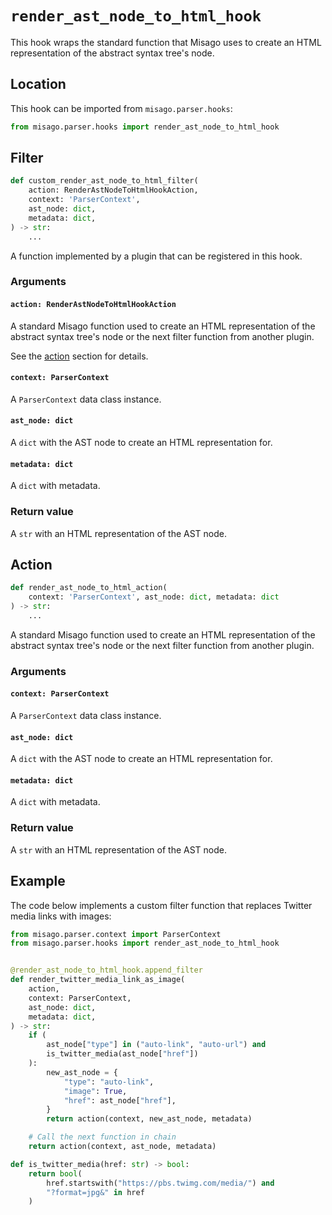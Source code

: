# `render_ast_node_to_html_hook`

This hook wraps the standard function that Misago uses to create an HTML representation of the abstract syntax tree's node.


## Location

This hook can be imported from `misago.parser.hooks`:

```python
from misago.parser.hooks import render_ast_node_to_html_hook
```


## Filter

```python
def custom_render_ast_node_to_html_filter(
    action: RenderAstNodeToHtmlHookAction,
    context: 'ParserContext',
    ast_node: dict,
    metadata: dict,
) -> str:
    ...
```

A function implemented by a plugin that can be registered in this hook.


### Arguments

#### `action: RenderAstNodeToHtmlHookAction`

A standard Misago function used to create an HTML representation of the abstract syntax tree's node or the next filter function from another plugin.

See the [action](#action) section for details.


#### `context: ParserContext`

A `ParserContext` data class instance.


#### `ast_node: dict`

A `dict` with the AST node to create an HTML representation for.


#### `metadata: dict`

A `dict` with metadata.


### Return value

A `str` with an HTML representation of the AST node.


## Action

```python
def render_ast_node_to_html_action(
    context: 'ParserContext', ast_node: dict, metadata: dict
) -> str:
    ...
```

A standard Misago function used to create an HTML representation of the abstract syntax tree's node or the next filter function from another plugin.


### Arguments

#### `context: ParserContext`

A `ParserContext` data class instance.


#### `ast_node: dict`

A `dict` with the AST node to create an HTML representation for.


#### `metadata: dict`

A `dict` with metadata.


### Return value

A `str` with an HTML representation of the AST node.


## Example

The code below implements a custom filter function that replaces Twitter media links with images:

```python
from misago.parser.context import ParserContext
from misago.parser.hooks import render_ast_node_to_html_hook


@render_ast_node_to_html_hook.append_filter
def render_twitter_media_link_as_image(
    action,
    context: ParserContext,
    ast_node: dict,
    metadata: dict,
) -> str:
    if (
        ast_node["type"] in ("auto-link", "auto-url") and
        is_twitter_media(ast_node["href"])
    ):
        new_ast_node = {
            "type": "auto-link",
            "image": True,
            "href": ast_node["href"],
        }
        return action(context, new_ast_node, metadata)

    # Call the next function in chain
    return action(context, ast_node, metadata)

def is_twitter_media(href: str) -> bool:
    return bool(
        href.startswith("https://pbs.twimg.com/media/") and
        "?format=jpg&" in href
    )
```